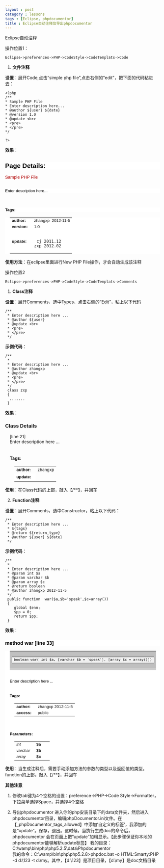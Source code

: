 ```yaml
---
layout : post
category : lessons
tags : [Eclipse, phpdocumentor]
title : Eclipse自动注释及导出phpdocumentor
---
```


Eclipse自动注释

操作位置1：

    Eclipse->preferences->PHP->CodeStyle->CodeTemplats->Code
    

1. **文件注释**

**设置**：展开Code,点击“simple php file”,点击右侧的“edit”，把下面的代码粘进去：

    <?php
    /**
    * Sample PHP File
    * Enter description here...
    * @author ${user} ${date}
    * @version 1.0
    * @update <br>
    * <pre>
    * </pre>
    */

    ?>

**效果**：

 <h2 style="font-family: tahoma, verdana, arial, sans-serif; letter-spacing: normal; line-height: normal; text-transform: none; text-indent: 0px; text-align: start; color: rgb(0, 0, 0); word-spacing: 0px; font-style: normal; background-color: rgb(255, 255, 255); white-space: normal; font-variant: normal">
      Page Details:
    </h2>
    <font face="tahoma, verdana, arial, sans-serif" color="rgb(0, 0, 0)">Sample PHP File<br style="letter-spacing: normal; line-height: normal; text-transform: none; text-indent: 0px; word-spacing: 0px; background-color: rgb(255, 255, 255); white-space: normal; font-variant: normal" align="start"><br style="letter-spacing: normal; line-height: normal; text-transform: none; text-indent: 0px; word-spacing: 0px; background-color: rgb(255, 255, 255); white-space: normal; font-variant: normal" align="start"></font>
    <p style="font-family: tahoma, verdana, arial, sans-serif; letter-spacing: normal; line-height: normal; text-transform: none; text-indent: 0px; text-align: start; color: rgb(0, 0, 0); font-size: 13px; word-spacing: 0px; font-style: normal; background-color: rgb(255, 255, 255); white-space: normal; font-variant: normal; font-weight: normal">
      Enter description here...
    </p>
    <font face="tahoma, verdana, arial, sans-serif" color="rgb(0, 0, 0)"><br style="letter-spacing: normal; line-height: normal; text-transform: none; text-indent: 0px; word-spacing: 0px; background-color: rgb(255, 255, 255); white-space: normal; font-variant: normal" align="start">
    </font>
    <h4 style="font-family: tahoma, verdana, arial, sans-serif; letter-spacing: normal; line-height: normal; text-transform: none; text-indent: 0px; text-align: start; color: rgb(0, 0, 0); font-size: 13px; word-spacing: 0px; font-style: normal; background-color: rgb(255, 255, 255); white-space: normal; font-variant: normal">
      Tags:
    </h4>
    <div style="font-family: tahoma, verdana, arial, sans-serif; letter-spacing: normal; line-height: normal; text-transform: none; padding-left: 15px; text-indent: 0px; text-align: start; color: rgb(0, 0, 0); font-size: 13px; word-spacing: 0px; font-style: normal; background-color: rgb(255, 255, 255); white-space: normal; font-variant: normal; font-weight: normal" class="tags">
      <table border="0" cellpadding="0" cellspacing="0">
        <tr>
          <td style="font-size: 10pt">
            <b>author:</b>&#160;&#160;
          </td>
          <td style="font-size: 10pt">
            zhangxp&#160;&#160;2012-11-5
          </td>
        </tr>
        <tr>
          <td style="font-size: 10pt">
            <b>version:</b>&#160;&#160;
          </td>
          <td style="font-size: 10pt">
            1.0
          </td>
        </tr>
        <tr>
          <td style="font-size: 10pt">
            <b>update:</b>&#160;&#160;
          </td>
          <td style="font-size: 10pt"><br>
          <pre> cj 2011.12
zxp 2012.02</pre>
      </td>
        </tr>
      </table>
    </div>
          
**使用方法**：在eclipse里面进行New PHP File操作，才会自动生成该注释

操作位置2

    Eclipse->preferences->PHP->CodeStyle->CodeTemplats->Comments

1. **Class注释**

**设置**：展开Comments，选中Types，点击右侧的“Edit”，粘上以下代码

    /**
     * Enter description here ...
     * @author ${user}
     * @update <br>
     * <pre>
     * </pre>
     */
     
**示例代码**：

    /**
     *
     * Enter description here ...
     * @author zhangxp
     * @update <br>
     * <pre>
     * </pre>
     */
     class zxp
     {
      .......
     }

**效果**：

 <h3> Class Details
    </h3>
    <div class="tags" style="padding-left: 15px">
      [line 21]<br >Enter description here ...<br ><br >
      <h4>
        Tags:
      </h4>
      <div class="tags" style="padding-left: 15px">
        <table cellpadding="0" cellspacing="0" border="0">
          <tr>
            <td style="font-size: 10pt">
              <b>author:</b>&#160;&#160;
            </td>
            <td style="font-size: 10pt">
              zhangxp
            </td>
          </tr>
          <tr>
            <td style="text-transform: none; line-height: normal; font-weight: normal; word-spacing: 0px; background-color: rgb(255, 255, 255); font-family: tahoma, verdana, arial, sans-serif; letter-spacing: normal; white-space: normal; font-variant: normal; text-indent: 0px; font-size: 10pt; color: rgb(0, 0, 0); font-style: normal; text-align: start">
              <b>update:</b>&#160;&#160;
            </td>
            <td>
              <br class="Apple-interchange-newline" >
            </td>
          </tr>
        </table>
      </div>
    </div>

**使用**：在Class代码的上部，敲入【/**】，并回车

2. **Function注释**

**设置**：展开Comments，选中Constructor，粘上以下代码：

    /**
     * Enter description here ...
     * ${tags}
     * @return ${return_type}
     * @author ${user} ${date}
     */
     
**示例代码**：

    /**
     *
     * Enter description here ...
     * @param int $a
     * @param varchar $b
     * @param array $c
     * @return boolean
     * @author zhangxp 2012-11-5
     */
     public function  war($a,$b='speak',$c=array())
     {
        global $enn;
        $pp = 0;
        return $pp;
     }
     
**效果**：

 <h3 style="text-transform: none; line-height: normal; word-spacing: 0px; background-color: rgb(255, 255, 255); font-family: tahoma, verdana, arial, sans-serif; letter-spacing: normal; white-space: normal; font-variant: normal; text-indent: 0px; color: rgb(0, 0, 0); font-style: normal; text-align: start">
      method war&#160;[line 33]
    </h3>
    <div class="function" style="text-transform: none; line-height: normal; font-weight: normal; word-spacing: 0px; background-color: rgb(255, 255, 255); font-family: tahoma, verdana, arial, sans-serif; letter-spacing: normal; white-space: normal; font-variant: normal; text-indent: 0px; font-size: 13px; color: rgb(0, 0, 0); font-style: normal; text-align: start; padding-left: 15px">
      <table cellpadding="1" cellspacing="0" width="100%" border="0">
        <tr>
          <td class="code_border" style="background-color: rgb(192, 192, 192); font-size: 10pt; color: rgb(0, 0, 0)">
            <table cellpadding="2" cellspacing="0" width="100%" border="0">
              <tr>
                <td class="code" style="background-color: rgb(240, 240, 240); font-size: 10pt; color: rgb(0, 0, 0)">
                  <code>boolean war( int $a, [varchar $b = 'speak'], [array $c = array()])</code>
                </td>
              </tr>
            </table>
          </td>
        </tr>
      </table>
      <br >
      Enter description here ...<br ><br >
      <h4>
        Tags:
      </h4>
      <div class="tags" style="padding-left: 15px">
        <table cellpadding="0" cellspacing="0" border="0">
          <tr>
            <td style="font-size: 10pt">
              <b>author:</b>&#160;&#160;
            </td>
            <td style="font-size: 10pt">
              zhangxp 2012-11-5
            </td>
          </tr>
          <tr>
            <td style="font-size: 10pt">
              <b>access:</b>&#160;&#160;
            </td>
            <td style="font-size: 10pt">
              public
            </td>
          </tr>
        </table>
      </div>
      <br >
      <h4>
        Parameters:
      </h4>
      <div class="tags" style="padding-left: 15px">
        <table cellpadding="0" cellspacing="0" border="0">
          <tr>
            <td class="type" style="font-style: italic; font-size: 10pt">
              int&#160;&#160;
            </td>
            <td style="font-size: 10pt">
              <b>$a</b>&#160;&#160;
            </td>
            <td style="font-size: 10pt">
            </td>
          </tr>
          <tr>
            <td class="type" style="font-style: italic; font-size: 10pt">
              varchar&#160;&#160;
            </td>
            <td style="font-size: 10pt">
              <b>$b</b>&#160;&#160;
            </td>
            <td style="font-size: 10pt">
            </td>
          </tr>
          <tr>
            <td class="type" style="font-style: italic; font-size: 10pt">
              array&#160;&#160;
            </td>
            <td style="font-size: 10pt">
              <b>$c</b>&#160;&#160;
            </td>
            <td style="font-size: 10pt">
            </td>
          </tr>
        </table>
      </div>
    </div>

**使用**：当生成注释后，需要手动添加方法的参数的类型以及返回值的类型。function的上部，敲入【/**】，并回车

**其他注意**

1. 修改tab键为4个空格的设置：preference->PHP->Code Style->Formatter，下拉菜单选择Space，并选择4个空格

2. 导出phpdocumentor
进入你的php安装目录下的data文件夹，然后进入phpdocumentor目录，编辑phpDocumentor.ini文件。在【_phpDocumentor_tags_allowed】中添加‘自定义的标签’，我添加的是“update”。保存，退出。这时候，当执行生成doc的命令后，phpdocumentor 会在页面上把“update”加粗显示。【此步骤保证你本地的phpdocumentor能够解析update标签】
我的目录：C:\wamp\bin\php\php5.2.5\data\Phpdocumentor\
我的命令：C:\wamp\bin\php\php5.2.8>phpdoc.bat -o HTML:Smarty:PHP -d d:\123 -t d:\my。其中，【d:\123】是项目目录，【d:\my】是doc文档目录